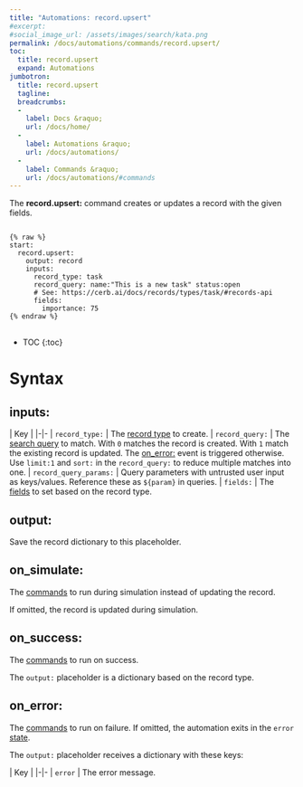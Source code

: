 ```yaml
---
title: "Automations: record.upsert"
#excerpt: 
#social_image_url: /assets/images/search/kata.png
permalink: /docs/automations/commands/record.upsert/
toc:
  title: record.upsert
  expand: Automations
jumbotron:
  title: record.upsert
  tagline: 
  breadcrumbs:
  -
    label: Docs &raquo;
    url: /docs/home/
  -
    label: Automations &raquo;
    url: /docs/automations/
  -
    label: Commands &raquo;
    url: /docs/automations/#commands
---
```


The **record.upsert:** command creates or updates a record with the given fields.

<pre>
<code class="language-cerb">
{% raw %}
start:
  record.upsert:
    output: record
    inputs:
      record_type: task
      record_query: name:"This is a new task" status:open
      # See: https://cerb.ai/docs/records/types/task/#records-api
      fields:
        importance: 75
{% endraw %}
</code>
</pre>

* TOC
{:toc}

# Syntax

## inputs:

| Key | 
|-|-
| `record_type:` | The [record type](/docs/records/types/) to create.
| `record_query:` | The [search query](/docs/search/) to match. With `0` matches the record is created. With `1` match the existing record is updated. The [on_error:](#on_error) event is triggered otherwise. Use `limit:1` and `sort:` in the `record_query:` to reduce multiple matches into one.
| `record_query_params:` | Query parameters with untrusted user input as keys/values. Reference these as `${param}` in queries.
| `fields:` | The [fields](/docs/records/#fields) to set based on the record type.

## output:

Save the record dictionary to this placeholder.

## on_simulate:

The [commands](/docs/automations/#commands) to run during simulation instead of updating the record.

If omitted, the record is updated during simulation.

## on_success:

The [commands](/docs/automations/#commands) to run on success.

The `output:` placeholder is a dictionary based on the record type.

## on_error:

The [commands](/docs/automations/#commands) to run on failure. If omitted, the automation exits in the `error` [state](/docs/automations/#exit-states).

The `output:` placeholder receives a dictionary with these keys:

| Key |
|-|-
| `error` | The error message.